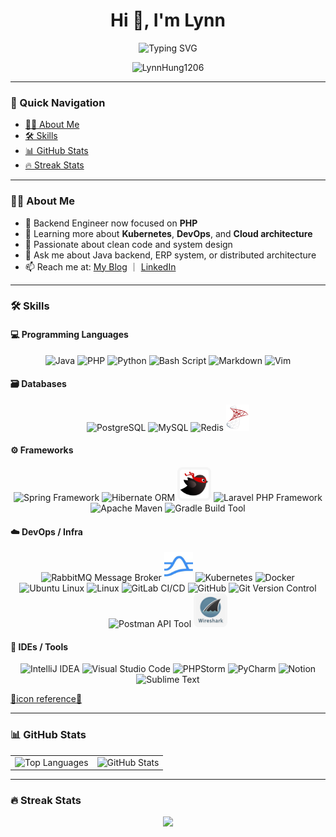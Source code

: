 <h1 align="center">Hi 👋, I'm Lynn</h1>

<p align="center">
  <img src="https://readme-typing-svg.herokuapp.com?font=Fira+Code&duration=3000&pause=1000&center=true&vCenter=true&width=435&lines=Backend+Engineer+from+Taiwan;Love+Cat+and+Money;Crafting+robust+backend+systems+🚀;Always+learning+%26+improving+🧠" alt="Typing SVG" />
</p>

<p align="center">
  <img src="https://komarev.com/ghpvc/?username=LynnHung1206&label=Profile+views&color=0e75b6&style=flat" alt="LynnHung1206" />
</p>

---

### 🧭 Quick Navigation

- [👩‍💻 About Me](#-about-me)
- [🛠️ Skills](#️-skills)
- [📊 GitHub Stats](#-github-stats)
- [🔥 Streak Stats](#-streak-stats)

---

### 👩‍💻 About Me

- 🔭 Backend Engineer now focused on **PHP**
- 🌱 Learning more about **Kubernetes**, **DevOps**, and **Cloud architecture**
- 🧠 Passionate about clean code and system design
- 💬 Ask me about Java backend, ERP system, or distributed architecture
- 📫 Reach me at: [My Blog](https://lynnhung1206.github.io/) ｜ [LinkedIn](https://www.linkedin.com/in/lynn-hung-40a71a239)

---

### 🛠️ Skills

#### 💻 Programming Languages
<p align="center">
  <img src="https://skillicons.dev/icons?i=java" title="Java" />
  <img src="https://skillicons.dev/icons?i=php" title="PHP" />
  <img src="https://skillicons.dev/icons?i=python" title="Python" />
  <img src="https://skillicons.dev/icons?i=bash" title="Bash Script" />
  <img src="https://skillicons.dev/icons?i=md" title="Markdown" />
  <img src="https://skillicons.dev/icons?i=vim" title="Vim" />
</p>

#### 🗃️ Databases
<p align="center">
  <img src="https://skillicons.dev/icons?i=postgresql" title="PostgreSQL" />
  <img src="https://skillicons.dev/icons?i=mysql" title="MySQL" />
  <img src="https://skillicons.dev/icons?i=redis" title="Redis" />
  <img src="https://raw.githubusercontent.com/LynnHung1206/LynnHung1206/main/assets/SQL-Server-Logo.svg" height="42" title="Microsoft SQL Server" />
</p>

#### ⚙️ Frameworks
<p align="center">
  <img src="https://skillicons.dev/icons?i=spring" title="Spring Framework" />
  <img src="https://skillicons.dev/icons?i=hibernate" title="Hibernate ORM" />
  <img src="https://raw.githubusercontent.com/LynnHung1206/LynnHung1206/main/assets/mybatis.png" 
     height="46" 
     title="MyBatis ORM" 
     style="border-radius: 8px; background-color: #f5f5f5; padding: 4px;" />
  <img src="https://skillicons.dev/icons?i=laravel" title="Laravel PHP Framework" />
  <img src="https://skillicons.dev/icons?i=maven" title="Apache Maven" />
  <img src="https://skillicons.dev/icons?i=gradle" title="Gradle Build Tool" />
  
</p>

#### ☁️ DevOps / Infra
<p align="center">
  <img src="https://skillicons.dev/icons?i=rabbitmq" title="RabbitMQ Message Broker" />
  <img src="https://raw.githubusercontent.com/LynnHung1206/LynnHung1206/main/assets/pulsar.png" height="46" title="pulsar" />
  <img src="https://skillicons.dev/icons?i=kubernetes" title="Kubernetes" />
  <img src="https://skillicons.dev/icons?i=docker" title="Docker" />
  <img src="https://skillicons.dev/icons?i=ubuntu" title="Ubuntu Linux" />
  <img src="https://skillicons.dev/icons?i=linux" title="Linux" />
  <img src="https://skillicons.dev/icons?i=gitlab" title="GitLab CI/CD" />
  <img src="https://skillicons.dev/icons?i=github" title="GitHub" />
  <img src="https://skillicons.dev/icons?i=git" title="Git Version Control" />
  <img src="https://skillicons.dev/icons?i=postman" title="Postman API Tool" />
  <img src="https://raw.githubusercontent.com/LynnHung1206/LynnHung1206/main/assets/wireshark.png" 
     height="46" 
     title="wireshark" 
     style="border-radius: 8px; background-color: #f5f5f5; padding: 4px;" />
</p>

#### 🧰 IDEs / Tools
<p align="center">
  <img src="https://skillicons.dev/icons?i=idea" title="IntelliJ IDEA" />
  <img src="https://skillicons.dev/icons?i=vscode" title="Visual Studio Code" />
  <img src="https://skillicons.dev/icons?i=phpstorm" title="PHPStorm" />
  <img src="https://skillicons.dev/icons?i=pycharm" title="PyCharm" />
  <img src="https://skillicons.dev/icons?i=notion" title="Notion" />
  <img src="https://skillicons.dev/icons?i=sublime" title="Sublime Text" />
</p>

 [🩷icon reference💛](https://skillicons.dev)

 
---


### 📊 GitHub Stats

<table align="center">
  <tr>
    <td>
      <picture>
        <source media="(prefers-color-scheme: dark)" srcset="https://github-readme-stats.vercel.app/api/top-langs?username=LynnHung1206&layout=donut&langs_count=5&theme=dracula&locale=zh-tw&exclude_repo=LynnHung1206.github.io,IPET,IPET_Spring.ver">
        <img height="300" src="https://github-readme-stats.vercel.app/api/top-langs?username=LynnHung1206&layout=donut&langs_count=5&theme=default&locale=zh-tw&exclude_repo=LynnHung1206.github.io,IPET,IPET_Spring.ver" alt="Top Languages" />
      </picture>
    </td>
    <td>
      <picture>
        <source media="(prefers-color-scheme: dark)" srcset="https://github-readme-stats.vercel.app/api?username=LynnHung1206&show_icons=true&theme=dracula&locale=zh-tw&include_all_commits=true">
        <img height="300" src="https://github-readme-stats.vercel.app/api?username=LynnHung1206&show_icons=true&theme=default&locale=zh-tw&include_all_commits=true" alt="GitHub Stats" />
      </picture>
    </td>
  </tr>
</table>

---

### 🔥 Streak Stats

<p align="center">
  <img src="https://streak-stats.demolab.com?user=LynnHung1206&theme=dracula&hide_border=false&locale=zh-tw" />
</p>
